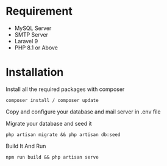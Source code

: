 # Requirement

- MySQL Server
- SMTP Server
- Laravel 9
- PHP 8.1 or Above

# Installation
Install all the required packages with composer

```
composer install / composer update
```

Copy and configure your database and mail server in .env file

Migrate your database and seed it

```
php artisan migrate && php artisan db:seed
```

Build It And Run

```
npm run build && php artisan serve
```










